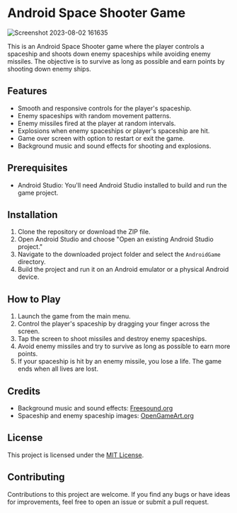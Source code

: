 # Android Space Shooter Game

![Screenshot 2023-08-02 161635](https://github.com/DwayneColaco10/AndroidGame/assets/83514970/f7f2cd3a-12f3-4e8c-80a9-e91cd1162090)

This is an Android Space Shooter game where the player controls a spaceship and shoots down enemy spaceships while avoiding enemy missiles. The objective is to survive as long as possible and earn points by shooting down enemy ships.

## Features

- Smooth and responsive controls for the player's spaceship.
- Enemy spaceships with random movement patterns.
- Enemy missiles fired at the player at random intervals.
- Explosions when enemy spaceships or player's spaceship are hit.
- Game over screen with option to restart or exit the game.
- Background music and sound effects for shooting and explosions.

## Prerequisites

- Android Studio: You'll need Android Studio installed to build and run the game project.

## Installation

1. Clone the repository or download the ZIP file.
2. Open Android Studio and choose "Open an existing Android Studio project."
3. Navigate to the downloaded project folder and select the `AndroidGame` directory.
4. Build the project and run it on an Android emulator or a physical Android device.

## How to Play

1. Launch the game from the main menu.
2. Control the player's spaceship by dragging your finger across the screen.
3. Tap the screen to shoot missiles and destroy enemy spaceships.
4. Avoid enemy missiles and try to survive as long as possible to earn more points.
5. If your spaceship is hit by an enemy missile, you lose a life. The game ends when all lives are lost.

## Credits

- Background music and sound effects: [Freesound.org](https://freesound.org/)
- Spaceship and enemy spaceship images: [OpenGameArt.org](https://opengameart.org/)

## License

This project is licensed under the [MIT License](LICENSE).

## Contributing

Contributions to this project are welcome. If you find any bugs or have ideas for improvements, feel free to open an issue or submit a pull request.
